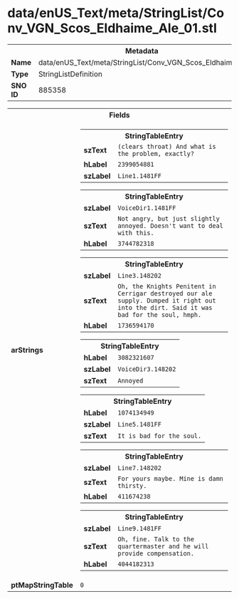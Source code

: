 <h1>data/enUS_Text/meta/StringList/Conv_VGN_Scos_Eldhaime_Ale_01.stl</h1><table><tr><th colspan="100%">Metadata</th></tr><tr><td><b>Name</b></td><td>data/enUS_Text/meta/StringList/Conv_VGN_Scos_Eldhaime_Ale_01.stl</td></tr><tr><td><b>Type</b></td><td>StringListDefinition</td></tr><tr><td><b>SNO ID</b></td><td>885358</td></tr></table>

<table><tr><th colspan="100%">Fields</th></tr><tr><td><b>arStrings</b></td><td><table><tr><th colspan="100%">StringTableEntry</th></tr><tr><td><b>szText</b></td><td><code>(clears throat) And what is the problem, exactly?</code></td></tr><tr><td><b>hLabel</b></td><td><code>2399054881</code></td></tr><tr><td><b>szLabel</b></td><td><code>Line1.1481FF</code></td></tr></table>


<table><tr><th colspan="100%">StringTableEntry</th></tr><tr><td><b>szLabel</b></td><td><code>VoiceDir1.1481FF</code></td></tr><tr><td><b>szText</b></td><td><code>Not angry, but just slightly annoyed. Doesn't want to deal with this.</code></td></tr><tr><td><b>hLabel</b></td><td><code>3744782318</code></td></tr></table>


<table><tr><th colspan="100%">StringTableEntry</th></tr><tr><td><b>szLabel</b></td><td><code>Line3.148202</code></td></tr><tr><td><b>szText</b></td><td><code>Oh, the Knights Penitent in Cerrigar destroyed our ale supply. Dumped it right out into the dirt. Said it was bad for the soul, hmph.</code></td></tr><tr><td><b>hLabel</b></td><td><code>1736594170</code></td></tr></table>


<table><tr><th colspan="100%">StringTableEntry</th></tr><tr><td><b>hLabel</b></td><td><code>3082321607</code></td></tr><tr><td><b>szLabel</b></td><td><code>VoiceDir3.148202</code></td></tr><tr><td><b>szText</b></td><td><code>Annoyed</code></td></tr></table>


<table><tr><th colspan="100%">StringTableEntry</th></tr><tr><td><b>hLabel</b></td><td><code>1074134949</code></td></tr><tr><td><b>szLabel</b></td><td><code>Line5.1481FF</code></td></tr><tr><td><b>szText</b></td><td><code>It is bad for the soul.</code></td></tr></table>


<table><tr><th colspan="100%">StringTableEntry</th></tr><tr><td><b>szLabel</b></td><td><code>Line7.148202</code></td></tr><tr><td><b>szText</b></td><td><code>For yours maybe. Mine is damn thirsty.</code></td></tr><tr><td><b>hLabel</b></td><td><code>411674238</code></td></tr></table>


<table><tr><th colspan="100%">StringTableEntry</th></tr><tr><td><b>szLabel</b></td><td><code>Line9.1481FF</code></td></tr><tr><td><b>szText</b></td><td><code>Oh, fine. Talk to the quartermaster and he will provide compensation.</code></td></tr><tr><td><b>hLabel</b></td><td><code>4044182313</code></td></tr></table>


</td></tr><tr><td><b>ptMapStringTable</b></td><td><code>0</code></td></tr></table>


